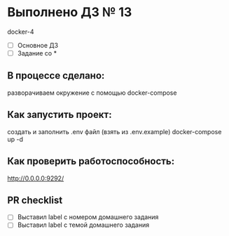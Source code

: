 # Выполнено ДЗ № 13
docker-4

 - [ ] Основное ДЗ
 - [ ] Задание со *

## В процессе сделано:
разворачиваем окружение с помощью docker-compose
 
## Как запустить проект:

создать и заполнить .env файл (взять из .env.example)
docker-compose up -d

## Как проверить работоспособность:

http://0.0.0.0:9292/

## PR checklist
 - [ ] Выставил label с номером домашнего задания
 - [ ] Выставил label с темой домашнего задания
